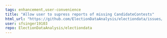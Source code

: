 ```yaml
---
tags: enhancement,user-convenience
title: "Allow user to supress reports of missing CandidateContests"
html_url: "https://github.com/ElectionDataAnalysis/electiondata/issues/666"
user: sfsinger19103
repo: ElectionDataAnalysis/electiondata
---
```


